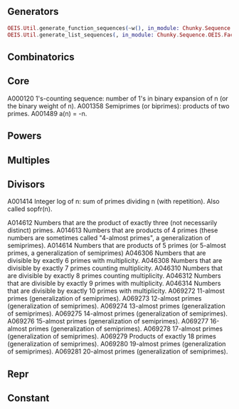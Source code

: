 ## Generators

```elixir 
OEIS.Util.generate_function_sequences(~w(), in_module: Chunky.Sequence.OEIS.Repr)
OEIS.Util.generate_list_sequences(, in_module: Chunky.Sequence.OEIS.Factors)
```

## Combinatorics



## Core

A000120		1's-counting sequence: number of 1's in binary expansion of n (or the binary weight of n). 
A001358		Semiprimes (or biprimes): products of two primes. 
A001489		a(n) = -n.


## Powers


## Multiples


## Divisors


A001414		Integer log of n: sum of primes dividing n (with repetition). Also called sopfr(n).

A014612		Numbers that are the product of exactly three (not necessarily distinct) primes.
A014613		Numbers that are products of 4 primes (these numbers are sometimes called "4-almost primes", a generalization of semiprimes).
A014614		Numbers that are products of 5 primes (or 5-almost primes, a generalization of semiprimes)
A046306		Numbers that are divisible by exactly 6 primes with multiplicity.
A046308		Numbers that are divisible by exactly 7 primes counting multiplicity.
A046310		Numbers that are divisible by exactly 8 primes counting multiplicity.
A046312		Numbers that are divisible by exactly 9 primes with multiplicity.
A046314		Numbers that are divisible by exactly 10 primes with multiplicity.
A069272		11-almost primes (generalization of semiprimes).
A069273		12-almost primes (generalization of semiprimes).
A069274		13-almost primes (generalization of semiprimes).
A069275		14-almost primes (generalization of semiprimes).
A069276		15-almost primes (generalization of semiprimes).
A069277		16-almost primes (generalization of semiprimes).
A069278		17-almost primes (generalization of semiprimes).
A069279		Products of exactly 18 primes (generalization of semiprimes).
A069280		19-almost primes (generalization of semiprimes).
A069281		20-almost primes (generalization of semiprimes).


## Repr





## Constant

